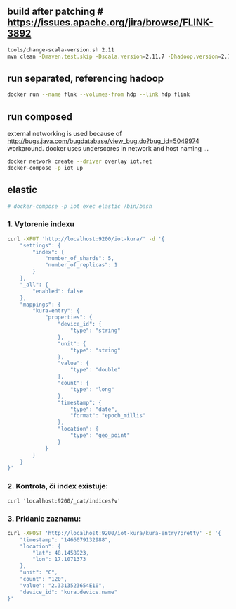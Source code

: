 ## build after patching # https://issues.apache.org/jira/browse/FLINK-3892
```bash
tools/change-scala-version.sh 2.11
mvn clean -Dmaven.test.skip -Dscala.version=2.11.7 -Dhadoop.version=2.7.2 -pl '!flink-test-utils' install
```

## run separated, referencing hadoop
```bash
docker run --name flnk --volumes-from hdp --link hdp flink
```

## run composed
external networking is used because of http://bugs.java.com/bugdatabase/view_bug.do?bug_id=5049974 workaround. docker uses underscores in network and host naming ... 
```bash
docker network create --driver overlay iot.net
docker-compose -p iot up
```

## elastic
```bash
# docker-compose -p iot exec elastic /bin/bash
```

### 1. Vytorenie indexu
```bash
curl -XPUT 'http://localhost:9200/iot-kura/' -d '{
    "settings": {
        "index": {
            "number_of_shards": 5,
            "number_of_replicas": 1
        }
    },
    "_all": {
        "enabled": false
    },
    "mappings": {
        "kura-entry": {
            "properties": {
                "device_id": {
                    "type": "string"
                },
                "unit": {
                    "type": "string"
                },
                "value": {
                    "type": "double"
                },
                "count": {
                    "type": "long"
                },
                "timestamp": {
                    "type": "date",
                    "format": "epoch_millis"
                },
                "location": {
                    "type": "geo_point"
                }
            }
        }
    }
}'
```

### 2. Kontrola, či index existuje:
`curl 'localhost:9200/_cat/indices?v'`

### 3. Pridanie zaznamu:
```bash
curl -XPOST 'http://localhost:9200/iot-kura/kura-entry?pretty' -d '{
    "timestamp": "1466079132988",
    "location": {
        "lat": 48.1458923,
        "lon": 17.1071373
    },
    "unit": "C",
    "count": "120",
    "value": "2.3313523654E10",
    "device_id": "kura.device.name"
}'
```

